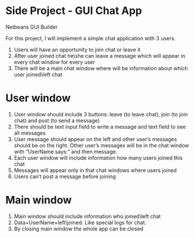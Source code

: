 # Side Project - GUI Chat App
Netbeans GUI Builder

For this project, I will implement a simple chat application with 3 users.
1. Users will have an opportunity to join chat or leave it
2. After user joined chat he\she can leave a message which will appear in every chat window for every user
3. There will be a main chat window where will be information about which user joined\left chat

# User window
1. User window should include 3 buttons: leave (to leave chat), join (to join chat) and post (to send a message)
2. There should be text input field to write a message and text field to see all messages
3. User message should appear on the left and other user’s messages should be on the right. Other user’s messages will be in the chat window with “UserName says:” and then message. 
4. Each user window will include information how many users joined this chat
5. Messages will appear only in that chat windows where users joined
6. Users can’t post a message before joining

# Main window
1. Main window should include information who joined\left chat
2. Data+UserName+left\joined. Like special logs for chat.
3. By closing main window the whole app can be closed

